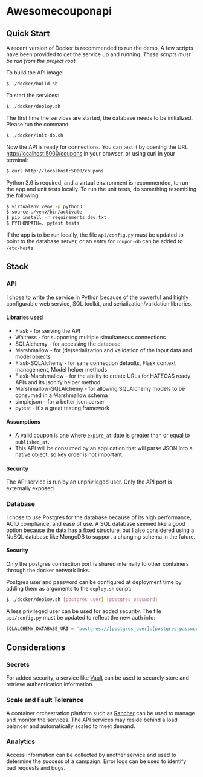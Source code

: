 # Awesomecouponapi

## Quick Start

A recent version of Docker is recommended to run the demo. A few scripts have been provided to get the service up and running. *These scripts must be run from the project root.*

To build the API image:

```bash
$ ./docker/build.sh
```

To start the services:

```bash
$ ./docker/deploy.sh
```

The first time the services are started, the database needs to be initialized. Please run the command:

```bash
$ ./docker/init-db.sh
```

Now the API is ready for connections. You can test it by opening the URL [http://localhost:5000/coupons](http://localhost:5000/coupons) in your browser, or using curl in your terminal:

```bash
$ curl http://localhost:5000/coupons
```

Python 3.6 is required, and a virtual environment is recommended, to run the app and unit tests locally. To run the unit tests, do something resembling the following:

```bash
$ virtualenv venv -p python3
$ source ./venv/bin/activate
$ pip install -r requirements.dev.txt
$ PYTHONPATH=. pytest tests
```

If the app is to be run locally, the file `api/config.py` must be updated to point to the database server, or an entry for `coupon-db` can be added to `/etc/hosts`.

## Stack

### API
I chose to write the service in Python because of the powerful and highly configurable web service, SQL toolkit, and serialization/validation libraries.

#### Libraries used
* Flask - for serving the API
* Waitress - for supporting multiple simultaneous connections
* SQLAlchemy - for accessing the database
* Marshmallow - for (de)serialization and validation of the input data and model objects
* Flask-SQLAlchemy - for sane connection defaults, Flask context management, Model helper methods
* Flask-Marshmallow - for the ability to create URLs for HATEOAS ready APIs and its jsonify helper method
* Marshmallow-SQLAlchemy - for allowing SQLAlchemy models to be consumed in a Marshmallow schema
* simplejson - for a better json parser
* pytest - it's a great testing framework

#### Assumptions
* A valid coupon is one where `expire_at` date is greater than or equal to `published_at`.
* This API will be consumed by an application that will parse JSON into a native object, so key order is not important.

#### Security
The API service is run by an unprivileged user. Only the API port is externally exposed.

### Database
I chose to use Postgres for the database because of its high performance, ACID compliance, and ease of use. A SQL database seemed like a good option because the data has a fixed structure, but I also considered using a NoSQL database like MongoDB to support a changing schema in the future. 

#### Security
Only the postgres connection port is shared internally to other containers through the docker network links. 

Postgres user and password can be configured at deployment time by adding them as arguments to the `deploy.sh` script:

```bash
$ ./docker/deploy.sh [postgres_user] [postgres_password]
```

A less privileged user can be used for added security. The file `api/config.py` must be updated to reflect the new auth info:

```python
SQLALCHEMY_DATABASE_URI = 'postgres://[postgres_user]:[postgres_password]@coupon-db:5432/'
```

## Considerations

### Secrets
For added security, a service like [Vault](https://www.vaultproject.io/) can be used to securely store and retrieve authentication information.

### Scale and Fault Tolerance
A container orchestration platform such as [Rancher](http://rancher.com/) can be used to manage and monitor the services. The API services may reside behind a load balancer and automatically scaled to meet demand.  

### Analytics
Access information can be collected by another service and used to determine the success of a campaign.
Error logs can be used to identify bad requests and bugs.
